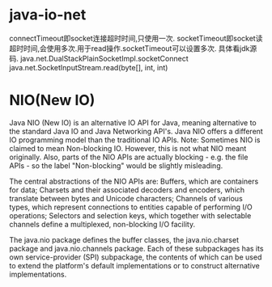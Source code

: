 # java-io-net

connectTimeout即socket连接超时时间,只使用一次.
socketTimeout即socket读超时时间,会使用多次.用于read操作.socketTimeout可以设置多次.
具体看jdk源码.
java.net.DualStackPlainSocketImpl.socketConnect
java.net.SocketInputStream.read(byte[], int, int)

# NIO(New IO)
Java NIO (New IO) is an alternative IO API for Java, meaning alternative to the standard Java IO and Java Networking API's.
Java NIO offers a different IO programming model than the traditional IO APIs.
Note: Sometimes NIO is claimed to mean Non-blocking IO. However, this is not what NIO meant originally.
Also, parts of the NIO APIs are actually blocking - e.g. the file APIs - so the label "Non-blocking" would be slightly misleading.

The central abstractions of the NIO APIs are:
Buffers, which are containers for data;
Charsets and their associated decoders and encoders, which translate between bytes and Unicode characters;
Channels of various types, which represent connections to entities capable of performing I/O operations;
Selectors and selection keys, which together with selectable channels define a multiplexed, non-blocking I/O facility.

The java.nio package defines the buffer classes, the java.nio.charset package and java.nio.channels package.
Each of these subpackages has its own service-provider (SPI) subpackage, the contents of which can be used to extend the platform's default implementations or to construct alternative implementations.
